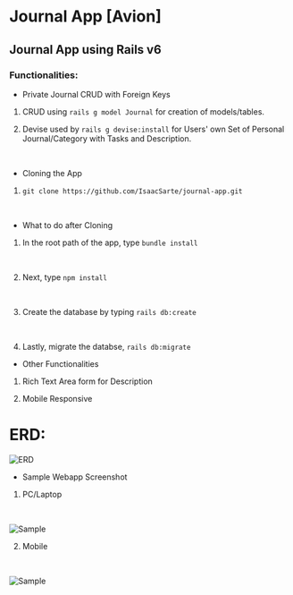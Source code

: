 # Journal App [Avion]

## Journal App using Rails v6

### Functionalities:

* Private Journal CRUD with Foreign Keys

1. CRUD using `rails g model Journal` for creation of models/tables. <br/>

2. Devise used by `rails g devise:install` for Users' own Set of Personal Journal/Category with Tasks and Description.
<br/>

* Cloning the App

1. `git clone https://github.com/IsaacSarte/journal-app.git`
<br/>

* What to do after Cloning

1. In the root path of the app, type `bundle install`
<br/>

2. Next, type `npm install`
<br/>

3. Create the database by typing `rails db:create`
<br/>

4. Lastly, migrate the databse, `rails db:migrate`

* Other Functionalities

1. Rich Text Area form for Description

2. Mobile Responsive 

# ERD:

![ERD](https://scontent-xsp1-3.xx.fbcdn.net/v/t1.15752-9/260886917_540443567397215_2435191783320079728_n.png?_nc_cat=109&ccb=1-5&_nc_sid=ae9488&_nc_eui2=AeFpPMH3Yy5BYI2yLT1QBb7lXcMMzzIKMG1dwwzPMgowbZ7dv7SbjKC34hALBF273pN7it9J8yKvq91jiXNY4DBA&_nc_ohc=EL1Vd8uBEjAAX-rWitr&_nc_ht=scontent-xsp1-3.xx&oh=03_AVKiuCciGxs91PpK5tuvfQR8-6SsUXFyyJG7Jutfjy8iPA&oe=62339D6A)

* Sample Webapp Screenshot

1. PC/Laptop
<br/>

![Sample](https://scontent.xx.fbcdn.net/v/t1.15752-9/p403x403/264000907_350551513553449_2770325762944251269_n.png?_nc_cat=107&ccb=1-5&_nc_sid=aee45a&_nc_eui2=AeEe8EA7UDpgDrmSAg6KDF8AJRH_7Z3XB6AlEf_tndcHoCWN8e_kP4i6JilsamoC_n30sj7TLFEX904PcJyeg_9D&_nc_ohc=_0RBxhX2o2YAX8mowQo&_nc_ad=z-m&_nc_cid=0&_nc_ht=scontent.xx&oh=03_AVJ9_trbbsSkbkRFRVJPVF-_vNcnYzkbJwpWtn9CkeO4aQ&oe=62309527)

2. Mobile
<br/>

![Sample](https://scontent.xx.fbcdn.net/v/t1.15752-9/p320x320/273719104_1127938314659253_7309965073964268013_n.jpg?_nc_cat=109&ccb=1-5&_nc_sid=aee45a&_nc_eui2=AeHkW-tSxGg3iVz6R8FYYlJHmct77gVdHPCZy3vuBV0c8NrKZyWjzFVFxYAwXFfHgevjLVzwF3X6T-VPIcx8VJbC&_nc_ohc=DSMRsxWP9qEAX_jFdH9&_nc_ad=z-m&_nc_cid=0&_nc_ht=scontent.xx&oh=03_AVJ1BYurmXaYlOT3SVJmPoiUFWosRB5LN9H91Oovv-iYQQ&oe=6232B2ED)
